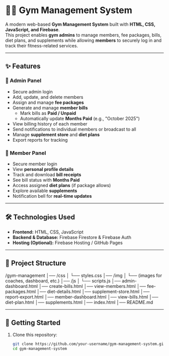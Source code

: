 # 🏋️‍♂️ Gym Management System

A modern web-based **Gym Management System** built with **HTML, CSS, JavaScript, and Firebase**.  
This project enables **gym admins** to manage members, fee packages, bills, diet plans, and supplements while allowing **members** to securely log in and track their fitness-related services.

---

## ✨ Features

### 🔐 Admin Panel
- Secure admin login
- Add, update, and delete members
- Assign and manage **fee packages**
- Generate and manage **member bills**
  - Mark bills as **Paid / Unpaid**
  - Automatically update **Months Paid** (e.g., "October 2025")
- View billing history of each member
- Send notifications to individual members or broadcast to all
- Manage **supplement store** and **diet plans**
- Export reports for tracking

### 🙋 Member Panel
- Secure member login
- View **personal profile details**
- Track and download **bill receipts**
- See bill status with **Months Paid**
- Access assigned **diet plans** (if package allows)
- Explore available **supplements**
- Notification bell for **real-time updates**

---

## 🛠️ Technologies Used
- **Frontend:** HTML, CSS, JavaScript
- **Backend & Database:** Firebase Firestore & Firebase Auth
- **Hosting (Optional):** Firebase Hosting / GitHub Pages

---

## 📂 Project Structure
/gym-management
│── /css
│ └── styles.css
│── /img
│ └── (images for coaches, dashboard, etc.)
│── /js
│ └── scripts.js
│── admin-dashboard.html
│── create-bills.html
│── view-members.html
│── fee-packages.html
│── diet-details.html
│── supplement-store.html
│── report-export.html
│── member-dashboard.html
│── view-bills.html
│── diet-plan.html
│── supplements.html
│── index.html
│── README.md


---

## 🚀 Getting Started

1. Clone this repository:
   ```bash
   git clone https://github.com/your-username/gym-management-system.git
   cd gym-management-system